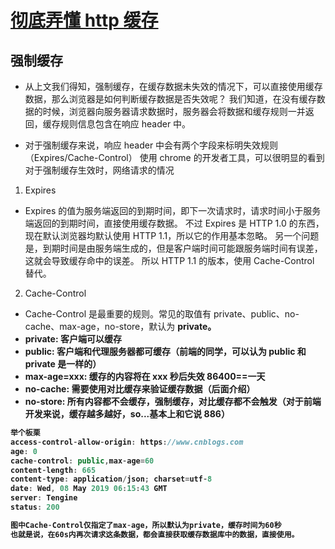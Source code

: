 # [彻底弄懂 http 缓存](https://www.cnblogs.com/chenqf/p/6386163.html)

## 强制缓存

- 从上文我们得知，强制缓存，在缓存数据未失效的情况下，可以直接使用缓存数据，那么浏览器是如何判断缓存数据是否失效呢？
  我们知道，在没有缓存数据的时候，浏览器向服务器请求数据时，服务器会将数据和缓存规则一并返回，缓存规则信息包含在响应 header 中。

- 对于强制缓存来说，响应 header 中会有两个字段来标明失效规则（Expires/Cache-Control）
  使用 chrome 的开发者工具，可以很明显的看到对于强制缓存生效时，网络请求的情况

1. Expires

- Expires 的值为服务端返回的到期时间，即下一次请求时，请求时间小于服务端返回的到期时间，直接使用缓存数据。
  不过 Expires 是 HTTP 1.0 的东西，现在默认浏览器均默认使用 HTTP 1.1，所以它的作用基本忽略。
  另一个问题是，到期时间是由服务端生成的，但是客户端时间可能跟服务端时间有误差，这就会导致缓存命中的误差。
  所以 HTTP 1.1 的版本，使用 Cache-Control 替代。

2. Cache-Control

- Cache-Control 是最重要的规则。常见的取值有 private、public、no-cache、max-age，no-store，默认为 <strong>private。<strong>
- private: 客户端可以缓存
- public: 客户端和代理服务器都可缓存（前端的同学，可以认为 public 和 private 是一样的）
- max-age=xxx: 缓存的内容将在 xxx 秒后失效 86400==一天
- no-cache: 需要使用对比缓存来验证缓存数据（后面介绍）
- no-store: 所有内容都不会缓存，强制缓存，对比缓存都不会触发（对于前端开发来说，缓存越多越好，so...基本上和它说 886）

```js
举个板栗
access-control-allow-origin: https://www.cnblogs.com
age: 0
cache-control: public,max-age=60
content-length: 665
content-type: application/json; charset=utf-8
date: Wed, 08 May 2019 06:15:43 GMT
server: Tengine
status: 200

图中Cache-Control仅指定了max-age，所以默认为private，缓存时间为60秒
也就是说，在60s内再次请求这条数据，都会直接获取缓存数据库中的数据，直接使用。
```
